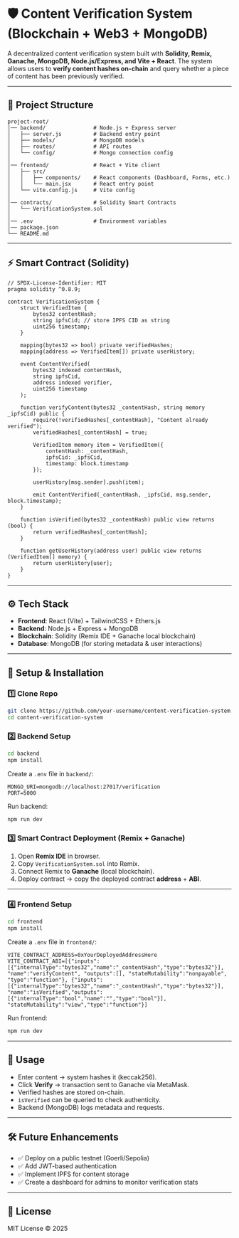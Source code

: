 
# 🛡️ Content Verification System (Blockchain + Web3 + MongoDB)

A decentralized content verification system built with **Solidity, Remix, Ganache, MongoDB, Node.js/Express, and Vite + React**.
The system allows users to **verify content hashes on-chain** and query whether a piece of content has been previously verified.

---

## 📂 Project Structure

```
project-root/
│── backend/               # Node.js + Express server
│   ├── server.js          # Backend entry point
│   ├── models/            # MongoDB models
│   ├── routes/            # API routes
│   └── config/            # Mongo connection config
│
│── frontend/              # React + Vite client
│   ├── src/
│   │   ├── components/    # React components (Dashboard, Forms, etc.)
│   │   └── main.jsx       # React entry point
│   └── vite.config.js     # Vite config
│
│── contracts/             # Solidity Smart Contracts
│   └── VerificationSystem.sol
│
│── .env                   # Environment variables
│── package.json
└── README.md
```

---

## ⚡ Smart Contract (Solidity)

```solidity
// SPDX-License-Identifier: MIT
pragma solidity ^0.8.9;

contract VerificationSystem {
    struct VerifiedItem {
        bytes32 contentHash;
        string ipfsCid; // store IPFS CID as string
        uint256 timestamp;
    }

    mapping(bytes32 => bool) private verifiedHashes;
    mapping(address => VerifiedItem[]) private userHistory;

    event ContentVerified(
        bytes32 indexed contentHash,
        string ipfsCid,
        address indexed verifier,
        uint256 timestamp
    );

    function verifyContent(bytes32 _contentHash, string memory _ipfsCid) public {
        require(!verifiedHashes[_contentHash], "Content already verified");
        verifiedHashes[_contentHash] = true;

        VerifiedItem memory item = VerifiedItem({
            contentHash: _contentHash,
            ipfsCid: _ipfsCid,
            timestamp: block.timestamp
        });

        userHistory[msg.sender].push(item);

        emit ContentVerified(_contentHash, _ipfsCid, msg.sender, block.timestamp);
    }

    function isVerified(bytes32 _contentHash) public view returns (bool) {
        return verifiedHashes[_contentHash];
    }

    function getUserHistory(address user) public view returns (VerifiedItem[] memory) {
        return userHistory[user];
    }
}

```

---

## ⚙️ Tech Stack

* **Frontend**: React (Vite) + TailwindCSS + Ethers.js
* **Backend**: Node.js + Express + MongoDB
* **Blockchain**: Solidity (Remix IDE + Ganache local blockchain)
* **Database**: MongoDB (for storing metadata & user interactions)

---

## 🔧 Setup & Installation

### 1️⃣ Clone Repo

```bash
git clone https://github.com/your-username/content-verification-system.git
cd content-verification-system
```

### 2️⃣ Backend Setup

```bash
cd backend
npm install
```

Create a `.env` file in `backend/`:

```
MONGO_URI=mongodb://localhost:27017/verification
PORT=5000
```

Run backend:

```bash
npm run dev
```

### 3️⃣ Smart Contract Deployment (Remix + Ganache)

1. Open **Remix IDE** in browser.
2. Copy `VerificationSystem.sol` into Remix.
3. Connect Remix to **Ganache** (local blockchain).
4. Deploy contract → copy the deployed contract **address** + **ABI**.

---

### 4️⃣ Frontend Setup

```bash
cd frontend
npm install
```

Create a `.env` file in `frontend/`:

```
VITE_CONTRACT_ADDRESS=0xYourDeployedAddressHere
VITE_CONTRACT_ABI=[{"inputs":[{"internalType":"bytes32","name":"_contentHash","type":"bytes32"}], "name":"verifyContent", "outputs":[], "stateMutability":"nonpayable", "type":"function"}, {"inputs":[{"internalType":"bytes32","name":"_contentHash","type":"bytes32"}], "name":"isVerified","outputs":[{"internalType":"bool","name":"","type":"bool"}], "stateMutability":"view","type":"function"}]
```

Run frontend:

```bash
npm run dev
```

---

## 🚀 Usage

* Enter content → system hashes it (keccak256).
* Click **Verify** → transaction sent to Ganache via MetaMask.
* Verified hashes are stored on-chain.
* `isVerified` can be queried to check authenticity.
* Backend (MongoDB) logs metadata and requests.

---

## 🛠️ Future Enhancements

* ✅ Deploy on a public testnet (Goerli/Sepolia)
* ✅ Add JWT-based authentication
* ✅ Implement IPFS for content storage
* ✅ Create a dashboard for admins to monitor verification stats

---

## 📜 License

MIT License © 2025
